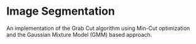 # Image Segmentation

An implementation of the Grab Cut algorithm using Min-Cut optimization and the Gaussian Mixture Model (GMM) based approach.
